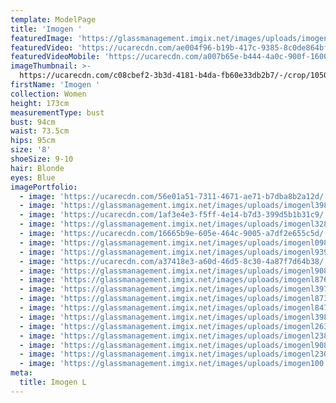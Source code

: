 ```yaml
---
template: ModelPage
title: 'Imogen '
featuredImage: 'https://glassmanagement.imgix.net/images/uploads/imogenl098349834banner_.png'
featuredVideo: 'https://ucarecdn.com/ae004f96-b19b-417c-9385-8c0de864bf29/'
featuredVideoMobile: 'https://ucarecdn.com/a007b65e-b444-4a0c-900f-1600cdd11687/'
imageThumbnail: >-
  https://ucarecdn.com/c08cbef2-3b3d-4181-b4da-fb60e33db2b7/-/crop/1050x1236/0,164/-/preview/
firstName: 'Imogen '
collection: Women
height: 173cm
measurementType: bust
bust: 94cm
waist: 73.5cm
hips: 95cm
size: '8'
shoeSize: 9-10
hair: Blonde
eyes: Blue
imagePortfolio:
  - image: 'https://ucarecdn.com/56e01a51-7311-4671-ae71-b7dba8b2a12d/'
  - image: 'https://glassmanagement.imgix.net/images/uploads/imogenl3987438.jpg'
  - image: 'https://ucarecdn.com/1af3e4e3-f5ff-4e14-b7d3-399d5b1b31c9/'
  - image: 'https://glassmanagement.imgix.net/images/uploads/imogenl328744733.jpg'
  - image: 'https://ucarecdn.com/16665b9e-605e-464c-9005-a7df2e655c5d/'
  - image: 'https://glassmanagement.imgix.net/images/uploads/imogenl098349834.jpg'
  - image: 'https://glassmanagement.imgix.net/images/uploads/imogenl93939932.jpg'
  - image: 'https://ucarecdn.com/a37418e3-a60d-46d5-8c30-4a87f7d64b38/'
  - image: 'https://glassmanagement.imgix.net/images/uploads/imogenl90839993.jpg'
  - image: 'https://glassmanagement.imgix.net/images/uploads/imogenl87613634.jpg'
  - image: 'https://glassmanagement.imgix.net/images/uploads/imogenl39783333.jpg'
  - image: 'https://glassmanagement.imgix.net/images/uploads/imogenl8736734.jpg'
  - image: 'https://glassmanagement.imgix.net/images/uploads/imogenl8473343.jpg'
  - image: 'https://glassmanagement.imgix.net/images/uploads/imogenl3987438.jpg'
  - image: 'https://glassmanagement.imgix.net/images/uploads/imogenl263487.jpg'
  - image: 'https://glassmanagement.imgix.net/images/uploads/imogenl238794.jpg'
  - image: 'https://glassmanagement.imgix.net/images/uploads/imogenl9084.jpg'
  - image: 'https://glassmanagement.imgix.net/images/uploads/imogenl2309-87373.jpg'
  - image: 'https://glassmanagement.imgix.net/images/uploads/imogen100.jpg'
meta:
  title: Imogen L
---
```


